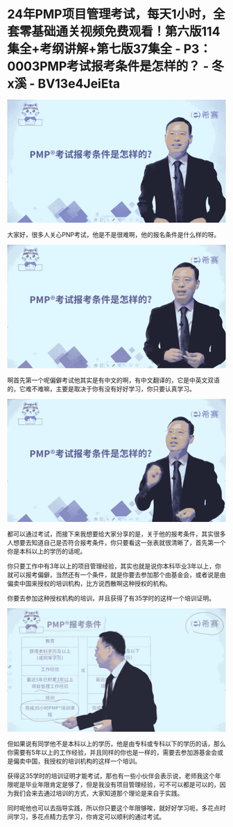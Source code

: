 # 24年PMP项目管理考试，每天1小时，全套零基础通关视频免费观看！第六版114集全+考纲讲解+第七版37集全 - P3：0003PMP考试报考条件是怎样的？ - 冬x溪 - BV13e4JeiEta

![](img/2753a1f5876fd8b746b41052f6d60472_0.png)

大家好，很多人关心PNP考试，他是不是很难啊，他的报名条件是什么样的呀。

![](img/2753a1f5876fd8b746b41052f6d60472_2.png)

啊首先第一个呢偏僻考试他其实是有中文的啊，有中文翻译的，它是中英文双语的，它难不难嘛，主要是取决于你有没有好好学习，你只要认真学习。



![](img/2753a1f5876fd8b746b41052f6d60472_4.png)

都可以通过考试，而接下来我想要给大家分享的是，关于他的报考条件，其实很多人想要去知道自己是否符合报考条件，你只要看这一张表就很清晰了，首先第一个你是本科以上的学历的话呢。

你只要工作中有3年以上的项目管理经验，其实也就是说你本科毕业3年以上，你就可以报考偏僻，当然还有一个条件，就是你要去参加那个由基金会，或者说是由偏卖中国来授权的培训机构，比方说西散啊这种授权的机构。

你要去参加这种授权机构的培训，并且获得了有35学时的这样一个培训证明。

![](img/2753a1f5876fd8b746b41052f6d60472_6.png)

但如果说有同学他不是本科以上的学历，他是由专科或专科以下的学历的话，那么你需要有5年以上的工作经验，并且同样的你也是一样的，需要去参加游基金会或是偏卖中国，我授权的培训机构的这样一个培训。

获得这35学时的培训证明才能考试，那也有一些小伙伴会表示说，老师我这个年限呢是毕业年限肯定是够了，但是我没有项目管理经验，可不可以都是可以的，因为我们会来去通过培训的方式，大家知道那个理论是来自于实践。

同时呢他也可以去指导实践，所以你只要这个年限够唉，就好好学习呃，多花点时间学习，多花点精力去学习，你肯定可以顺利的通过考试。

